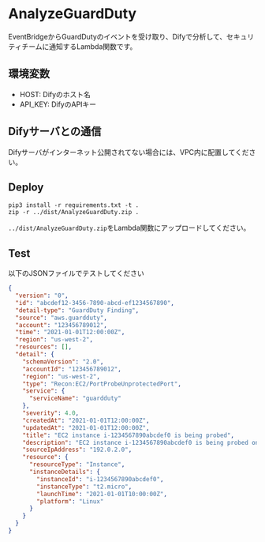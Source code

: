 # AnalyzeGuardDuty

EventBridgeからGuardDutyのイベントを受け取り、Difyで分析して、セキュリティチームに通知するLambda関数です。

## 環境変数

- HOST: Difyのホスト名
- API_KEY: DifyのAPIキー

## Difyサーバとの通信

Difyサーバがインターネット公開されてない場合には、VPC内に配置してください。

## Deploy

```
pip3 install -r requirements.txt -t .
zip -r ../dist/AnalyzeGuardDuty.zip .
```

`../dist/AnalyzeGuardDuty.zip`をLambda関数にアップロードしてください。


## Test

以下のJSONファイルでテストしてください

```json
{
  "version": "0",
  "id": "abcdef12-3456-7890-abcd-ef1234567890",
  "detail-type": "GuardDuty Finding",
  "source": "aws.guardduty",
  "account": "123456789012",
  "time": "2021-01-01T12:00:00Z",
  "region": "us-west-2",
  "resources": [],
  "detail": {
    "schemaVersion": "2.0",
    "accountId": "123456789012",
    "region": "us-west-2",
    "type": "Recon:EC2/PortProbeUnprotectedPort",
    "service": {
      "serviceName": "guardduty"
    },
    "severity": 4.0,
    "createdAt": "2021-01-01T12:00:00Z",
    "updatedAt": "2021-01-01T12:00:00Z",
    "title": "EC2 instance i-1234567890abcdef0 is being probed",
    "description": "EC2 instance i-1234567890abcdef0 is being probed on port 22.",
    "sourceIpAddress": "192.0.2.0",
    "resource": {
      "resourceType": "Instance",
      "instanceDetails": {
        "instanceId": "i-1234567890abcdef0",
        "instanceType": "t2.micro",
        "launchTime": "2021-01-01T10:00:00Z",
        "platform": "Linux"
      }
    }
  }
}
```